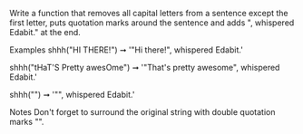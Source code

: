 Write a function that removes all capital letters from a sentence except the first letter, puts quotation marks around the sentence and adds ", whispered Edabit." at the end.

Examples
shhh("HI THERE!") ➞ '"Hi there!", whispered Edabit.'

shhh("tHaT'S Pretty awesOme") ➞ '"That's pretty awesome", whispered Edabit.'

shhh("") ➞ '"", whispered Edabit.'

Notes
Don't forget to surround the original string with double quotation marks "".